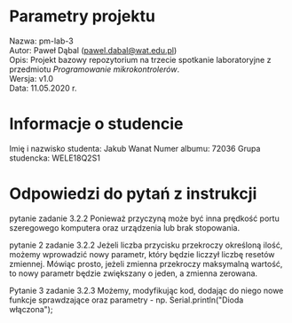 # Parametry projektu

Nazwa: pm-lab-3  
Autor: Paweł Dąbal (pawel.dabal@wat.edu.pl)  
Opis: Projekt bazowy repozytorium na trzecie spotkanie laboratoryjne z przedmiotu _Programowanie mikrokontrolerów_.  
Wersja: v1.0  
Data: 11.05.2020 r.

# Informacje o studencie

Imię i nazwisko studenta: Jakub Wanat 
Numer albumu: 72036
Grupa studencka: WELE18Q2S1

# Odpowiedzi do pytań z instrukcji
pytanie zadanie 3.2.2 
Ponieważ przyczyną może być inna prędkość portu szeregowego komputera oraz urządzenia lub brak stopowania.

pytanie 2 zadanie 3.2.2
Jeżeli liczba przycisku przekroczy określoną ilość, możemy wprowadzić nowy parametr, który będzie liczzył liczbę resetów zmiennej. Mówiąc prosto, jeżeli zmienna przekroczy maksymalną wartość, to nowy parametr będzie zwiększany o jeden, a zmienna zerowana.

Pytanie 3 zadanie 3.2.3
Możemy, modyfikując kod, dodając do niego nowe funkcje sprawdzające oraz parametry - np. Serial.println("Dioda włączona");